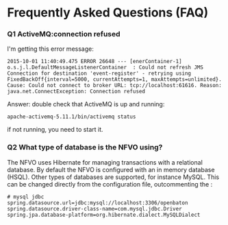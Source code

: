 # Frequently Asked Questions (FAQ)

### Q1 ActiveMQ:connection refused

I'm getting this error message: 
```
2015-10-01 11:40:49.475 ERROR 26648 --- [enerContainer-1] o.s.j.l.DefaultMessageListenerContainer  : Could not refresh JMS Connection for destination 'event-register' - retrying using FixedBackOff{interval=5000, currentAttempts=1, maxAttempts=unlimited}. Cause: Could not connect to broker URL: tcp://localhost:61616. Reason: java.net.ConnectException: Connection refused
```
Answer: double check that ActiveMQ is up and running: 
```
apache-activemq-5.11.1/bin/activemq status
```
if not running, you need to start it. 


### Q2 What type of database is the NFVO using?

The NFVO uses Hibernate for managing transactions with a relational database. By default the NFVO is configured with an in memory database (HSQL). 
Other types of databases are supported, for instance MySQL. This can be changed directly from the configuration file, outcommenting the : 
```
# mysql jdbc
spring.datasource.url=jdbc:mysql://localhost:3306/openbaton
spring.datasource.driver-class-name=com.mysql.jdbc.Driver
spring.jpa.database-platform=org.hibernate.dialect.MySQLDialect
```

<!---
 Script for open external links in a new tab
-->
<script type="text/javascript" charset="utf-8">
      // Creating custom :external selector
      $.expr[':'].external = function(obj){
          return !obj.href.match(/^mailto\:/)
                  && (obj.hostname != location.hostname);
      };
      $(function(){
        $('a:external').addClass('external');
        $(".external").attr('target','_blank');
      })
</script>
